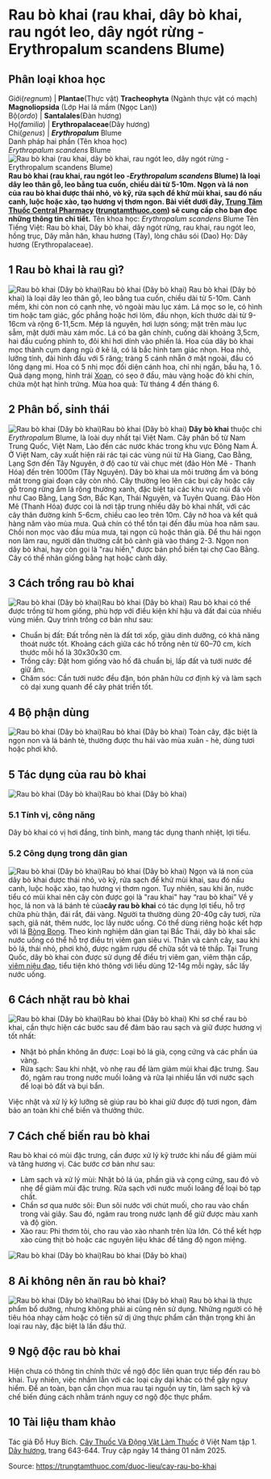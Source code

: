 # Rau bò khai (rau khai, dây bò khai, rau ngót leo, dây ngót rừng - Erythropalum scandens Blume)

Phân loại khoa học  
---  
Giới(_regnum_) |  **Plantae**(Thực vật) **Tracheophyta** (Ngành thực vật có mạch) **Magnoliopsida** (Lớp Hai lá mầm (Ngọc Lan))  
Bộ(_ordo_) | **Santalales**(Đàn hương)  
Họ(_familia_) | **Erythropalaceae**(Dây hương)  
Chi(_genus_) | _**Erythropalum**_ Blume  
Danh pháp hai phần (Tên khoa học)  
_Erythropalum scandens_ Blume  
![Rau bò khai \(rau khai, dây bò khai, rau ngót leo, dây ngót rừng - Erythropalum scandens Blume\)  ](https://trungtamthuoc.com/images/others/rau-bo-khai-1-8580.jpg)
**Rau bò khai (rau khai, rau ngót leo -_Erythropalum scandens_ Blume) là loại dây leo thân gỗ, leo bằng tua cuốn, chiều dài từ 5-10m. Ngọn và lá non của rau bò khai được thái nhỏ, vò kỹ, rửa sạch để khử mùi khai, sau đó nấu canh, luộc hoặc xào, tạo hương vị thơm ngon. Bài viết dưới đây, [Trung Tâm Thuốc Central Pharmacy](https://trungtamthuoc.com/ "Trung Tâm Thuốc Central Pharmacy") ([trungtamthuoc.com](https://trungtamthuoc.com/ "trungtamthuoc.com")) sẽ cung cấp cho bạn đọc những thông tin chi tiết.**
Tên khoa học: _Erythropalum scandens_ Blume
Tên Tiếng Việt: Rau bò khai, Dây bò khai, dây ngót rừng, rau khai, rau ngót leo, hồng trục, Dây mằn hăn, khau hương (Tày), lòng châu sói (Dao)
Họ: Dây hương (Erythropalaceae).
##  1 Rau bò khai là rau gì?
![Rau bò khai \(Dây bò khai\)](https://trungtamthuoc.com/images/item/rau-bo-khai-2.jpg)Rau bò khai (Dây bò khai)
Rau bò khai (Dây bò khai) là loại dây leo thân gỗ, leo bằng tua cuốn, chiều dài từ 5-10m. Cành mềm, khi còn non có cạnh nhẹ, vỏ ngoài màu lục xám. Lá mọc so le, có hình tim hoặc tam giác, gốc phẳng hoặc hơi lõm, đầu nhọn, kích thước dài từ 9-16cm và rộng 6-11,5cm. Mép lá nguyên, hơi lượn sóng; mặt trên màu lục sẫm, mặt dưới màu xám mốc. Lá có ba gân chính, cuống dài khoảng 3,5cm, hai đầu cuống phình to, đôi khi hơi dính vào phiến lá.
Hoa của dây bò khai mọc thành cụm dạng ngù ở kẽ lá, có lá bắc hình tam giác nhọn. Hoa nhỏ, lưỡng tính, đài hình đấu với 5 răng; tràng 5 cánh nhẵn ở mặt ngoài, đầu có lông dạng mi. Hoa có 5 nhị mọc đối diện cánh hoa, chỉ nhị ngắn, bầu hạ, 1 ô.
Quả dạng mọng, hình trái [Xoan](https://trungtamthuoc.com/duoc-lieu/cay-xoan "Xoan"), có sẹo ở đầu, màu vàng hoặc đỏ khi chín, chứa một hạt hình trứng.
Mùa hoa quả: Từ tháng 4 đến tháng 6.
##  2 Phân bố, sinh thái
![Rau bò khai \(Dây bò khai\)](https://trungtamthuoc.com/images/item/rau-bo-khai-3.jpg)Rau bò khai (Dây bò khai)
**Dây bò khai** thuộc chi _Erythropalum_ Blume, là loài duy nhất tại Việt Nam. Cây phân bố từ Nam Trung Quốc, Việt Nam, Lào đến các nước khác trong khu vực Đông Nam Á. Ở Việt Nam, cây xuất hiện rải rác tại các vùng núi từ Hà Giang, Cao Bằng, Lạng Sơn đến Tây Nguyên, ở độ cao từ vài chục mét (đảo Hòn Mê - Thanh Hóa) đến trên 1000m (Tây Nguyên).
Dây bò khai ưa môi trường ẩm và bóng mát trong giai đoạn cây còn nhỏ. Cây thường leo lên các bụi cây hoặc cây gỗ trong rừng ẩm lá rộng thường xanh, đặc biệt tại các khu vực núi đá vôi như Cao Bằng, Lạng Sơn, Bắc Kạn, Thái Nguyên, và Tuyên Quang. Đảo Hòn Mê (Thanh Hóa) được coi là nơi tập trung nhiều dây bò khai nhất, với các cây thân đường kính 5-6cm, chiều cao leo trên 10m.
Cây nở hoa và kết quả hàng năm vào mùa mưa. Quả chín có thể tồn tại đến đầu mùa hoa năm sau. Chồi non mọc vào đầu mùa mưa, tại ngọn cũ hoặc thân già. Để thu hái ngọn non làm rau, người dân thường cắt bỏ cành già vào tháng 2-3. Ngọn non dây bò khai, hay còn gọi là "rau hiến," được bán phổ biến tại chợ Cao Bằng. Cây có thể nhân giống bằng hạt hoặc cành dây.
##  3 Cách trồng rau bò khai
![Rau bò khai \(Dây bò khai\)](https://trungtamthuoc.com/images/item/rau-bo-khai-7.jpg)Rau bò khai (Dây bò khai)
Rau bò khai có thể được trồng từ hom giống, phù hợp với điều kiện khí hậu và đất đai của nhiều vùng miền. Quy trình trồng cơ bản như sau:
  * Chuẩn bị đất: Đất trồng nên là đất tơi xốp, giàu dinh dưỡng, có khả năng thoát nước tốt. Khoảng cách giữa các hố trồng nên từ 60–70 cm, kích thước mỗi hố là 30x30x30 cm.
  * Trồng cây: Đặt hom giống vào hố đã chuẩn bị, lấp đất và tưới nước để giữ ẩm.
  * Chăm sóc: Cần tưới nước đều đặn, bón phân hữu cơ định kỳ và làm sạch cỏ dại xung quanh để cây phát triển tốt.


##  4 Bộ phận dùng
![Rau bò khai \(Dây bò khai\)](https://trungtamthuoc.com/images/item/rau-bo-khai-4.jpg)Rau bò khai (Dây bò khai)
Toàn cây, đặc biệt là ngọn non và lá bánh tẻ, thường được thu hái vào mùa xuân - hè, dùng tươi hoặc phơi khô.
##  5 Tác dụng của rau bò khai
![Rau bò khai \(Dây bò khai\)](https://trungtamthuoc.com/images/item/rau-bo-khai-5.jpg)Rau bò khai (Dây bò khai)
### 5.1 Tính vị, công năng
Dây bò khai có vị hơi đắng, tính bình, mang tác dụng thanh nhiệt, lợi tiểu.
### 5.2 Công dụng trong dân gian
![Rau bò khai \(Dây bò khai\)](https://trungtamthuoc.com/images/item/rau-bo-khai-9.jpg)Rau bò khai (Dây bò khai)
Ngọn và lá non của dây bò khai được thái nhỏ, vò kỹ, rửa sạch để khử mùi khai, sau đó nấu canh, luộc hoặc xào, tạo hương vị thơm ngon. Tuy nhiên, sau khi ăn, nước tiểu có mùi khai nên cây còn được gọi là "rau khai" hay “rau bò khai”
Về y học, lá non và lá bánh tẻ của**cây rau bò khai** có tác dụng lợi tiểu, hỗ trợ chữa phù thận, đái rắt, đái vàng. Người ta thường dùng 20-40g cây tươi, rửa sạch, giã nát, thêm nước, lọc lấy nước uống. Có thể dùng riêng hoặc kết hợp với lá [Bòng Bong](https://trungtamthuoc.com/duoc-lieu/bong-bong-14 "Bòng Bong").
Theo kinh nghiệm dân gian tại Bắc Thái, dây bò khai sắc nước uống có thể hỗ trợ điều trị viêm gan siêu vi. Thân và cành cây, sau khi bỏ lá, thái nhỏ, phơi khô, được ngâm rượu để chữa sốt và tê thấp. Tại Trung Quốc, dây bò khai còn được sử dụng để điều trị viêm gan, viêm thận cấp, [viêm niệu đạo](https://trungtamthuoc.com/bai-viet/viem-nieu-dao-tac-nhan-gay-benh-trieu-chung-chan-doan-va-dieu-tri "viêm niệu đạo"), tiểu tiện khó thông với liều dùng 12-14g mỗi ngày, sắc lấy nước uống.
##  6 Cách nhặt rau bò khai
![Rau bò khai \(Dây bò khai\)](https://trungtamthuoc.com/images/item/rau-bo-khai-8.jpg)Rau bò khai (Dây bò khai)
Khi sơ chế rau bò khai, cần thực hiện các bước sau để đảm bảo rau sạch và giữ được hương vị tốt nhất:
  * Nhặt bỏ phần không ăn được: Loại bỏ lá già, cọng cứng và các phần úa vàng.
  * Rửa sạch: Sau khi nhặt, vò nhẹ rau để làm giảm mùi khai đặc trưng. Sau đó, ngâm rau trong nước muối loãng và rửa lại nhiều lần với nước sạch để loại bỏ đất và bụi bẩn.


Việc nhặt và xử lý kỹ lưỡng sẽ giúp rau bò khai giữ được độ tươi ngon, đảm bảo an toàn khi chế biến và thưởng thức.
##  7 Cách chế biến rau bò khai
Rau bò khai có mùi đặc trưng, cần được xử lý kỹ trước khi nấu để giảm mùi và tăng hương vị. Các bước cơ bản như sau:
  * Làm sạch và xử lý mùi: Nhặt bỏ lá úa, phần già và cọng cứng, sau đó vò nhẹ để giảm mùi đặc trưng. Rửa sạch với nước muối loãng để loại bỏ tạp chất.
  * Chần sơ qua nước sôi: Đun sôi nước với chút muối, cho rau vào chần trong vài giây. Sau đó, ngâm rau trong nước lạnh để giữ được màu xanh và độ giòn.
  * Xào rau: Phi thơm tỏi, cho rau vào xào nhanh trên lửa lớn. Có thể kết hợp xào cùng thịt bò hoặc các nguyên liệu khác để tăng độ ngon miệng.


![Rau bò khai \(Dây bò khai\)](https://trungtamthuoc.com/images/item/rau-bo-khai-10.jpg)Rau bò khai (Dây bò khai)
##  8 Ai không nên ăn rau bò khai?
![Rau bò khai \(Dây bò khai\)](https://trungtamthuoc.com/images/item/rau-bo-khai-6.jpg)Rau bò khai (Dây bò khai)
Rau bò khai là thực phẩm bổ dưỡng, nhưng không phải ai cũng nên sử dụng. Những người có hệ tiêu hóa nhạy cảm hoặc có tiền sử dị ứng thực phẩm cần thận trọng khi ăn loại rau này, đặc biệt là lần đầu thử. 
##  9 Ngộ độc rau bò khai
Hiện chưa có thông tin chính thức về ngộ độc liên quan trực tiếp đến rau bò khai. Tuy nhiên, việc nhầm lẫn với các loại cây dại khác có thể gây nguy hiểm. Để an toàn, bạn cần chọn mua rau tại nguồn uy tín, làm sạch kỹ và chế biến đúng cách nhằm tránh nguy cơ ngộ độc thực phẩm.
##  10 Tài liệu tham khảo
Tác giả Đỗ Huy Bích. [Cây Thuốc Và Động Vật Làm Thuốc](https://trungtamthuoc.com/bai-viet/doc-online-va-tai-mien-phi-pdf-sach-cay-thuoc-va-dong-vat-lam-thuoc-o-viet-nam "Cây Thuốc Và Động Vật Làm Thuốc") ở Việt Nam tập 1. [Dây hương](https://trungtamthuoc.com/upload/pdf/cay-thuoc-va-dong-vat-lam-thuoc-tap-1-trungtamthuoc.com.pdf), trang 643-644. Truy cập ngày 14 tháng 01 năm 2025.


Source: https://trungtamthuoc.com/duoc-lieu/cay-rau-bo-khai